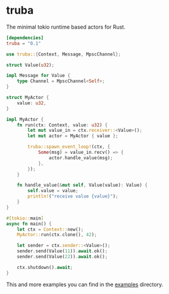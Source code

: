 # truba

The minimal tokio runtime based actors for Rust.

```toml
[dependencies]
truba = "0.1"
```

```rust no_run
use truba::{Context, Message, MpscChannel};

struct Value(u32);

impl Message for Value {
    type Channel = MpscChannel<Self>;
}

struct MyActor {
    value: u32,
}

impl MyActor {
    fn run(ctx: Context, value: u32) {
        let mut value_in = ctx.receiver::<Value>();
        let mut actor = MyActor { value };

        truba::spawn_event_loop!(ctx, {
            Some(msg) = value_in.recv() => {
                actor.handle_value(msg);
            },
        });
    }

    fn handle_value(&mut self, Value(value): Value) {
        self.value = value;
        println!("receive value {value}");
    }
}

#[tokio::main]
async fn main() {
    let ctx = Context::new();
    MyActor::run(ctx.clone(), 42);

    let sender = ctx.sender::<Value>();
    sender.send(Value(11)).await.ok();
    sender.send(Value(22)).await.ok();

    ctx.shutdown().await;
}
```

This and more examples you can find in the [examples](examples/) directory.